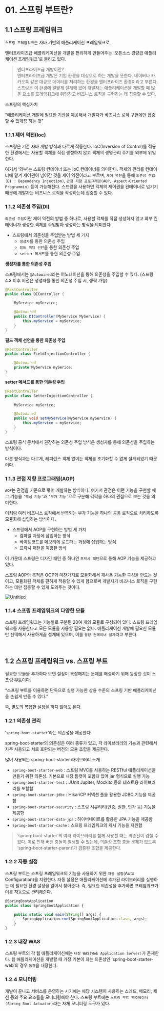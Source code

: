 # 01. 스프링 부트란?

## 1.1 스프링 프레임워크


`스프링 프레임워크`는 자바 기반의 애플리케이션 프레임워크로,

엔터프라이즈급 애플리케이션을 개발을 편리하게 만들어주는 ‘오픈소스 경량급 애플리케이션 프레임워크’로 불리고 있다.

> 엔터프라이즈급 개발이란? <br>
엔터프라이즈급 개발은 기업 환경을 대상으로 하는 개발을 뜻한다. 네이버나 카카오톡 같은 대규모 데이터를 처리하는 환경을 엔터프라이즈 환경이라고 부른다. 스프링은 이 환경에 알맞게 설계돼 있어 개발자는 애플리케이션을 개발할 때 많은 요소를 프레임워크에 위임하고 비즈니스 로직을 구현하는 데 집중할 수 있다.
> 

스프링의 핵심가치

“애플리케이션 개발에 필요한 기반을 제공해서 개발자가 비즈니스 로직 구현에만 집중할 수 있게끔 하는 것”

### 1.1.1 제어 역전(Ioc)

스프링은 기존 자바 개발 방식과 다르게 작동한다. IoC(Inversion of Control)를 적용한 환경에서는 사용할 객체를 직접 생성하지 않고 객체의 생명관리 주기를 외부에 위임한다.

여기서 ‘외부’는 스프링 컨테이너 또는 IoC 컨테이너를 의미한다. 객체의 관리를 컨테이너에 맡겨 제어권이 넘어간 것을 제어 역전이라고 부르며, `제어 역전`을 통해 `의존성 주입(DI : Dependency Injection)`, `관점 지향 프로그래밍(AOP, Aspect-Oriented Programmin)` 등이 가능해진다.
스프링을 사용하면 객체의 제어권을 컨테이너로 넘기기 때문에 개발자는 비즈니스 로직을 작성하는데 집중할 수 있다.

### 1.1.2 의존성 주입(DI)

`의존성 주입`이란 제어 역전의 방법 중 하나로, 사용할 객체를 직접 생성하지 않고 외부 컨테이너가 생성한 객체를 주입받아 생성하는 방식을 의미한다.

- 스프링에서 의존성을 주입받는 방법 세 가지
    - `생성자`를 통한 의존성 주입
    - `필드 객체 선언`을 통한 의존성 주입
    - `setter 메서드`를 통한 의존성 주입

**생성자를 통한 의존성 주입**

스프링에서는 `@Autowired`라는 어노테이션을 통해 의존성을 주입할 수 있다. (스프링 4.3 이후 버전은 생성자를 통한 의존성 주입 시, 생략 가능)

```java
@RestController
public class DIController {

	MyService myService;

	@Autowired
	public DIController(MyService MyService) {
		this.myService = myService;
	}
}
```

**필드 객체 선언을 통한 의존성 주입**

```java
@RestController
public class FieldInjectionController {

	@Autowired
	private MyService mySerice;
}
```

**setter 메서드를 통한 의존성 주입**

```java
@RestController
public class SetterInjectionController {
	
	MyService mySerice;

	@Autowired
	public void setMyService(MyService myService) {
		this.myService = myService;
	}
}
```

스프링 공식 문서에서 권장하는 의존성 주입 방식은 생성자를 통해 의존성을 주입하는 방식이다.

다른 방식과는 다르게, 레퍼런스 객체 없이는 객체를 초기화할 수 없게 설계되었기 때문이다.

### 1.1.3 관점 지향 프로그래밍(AOP)

`AOP`는 관점을 기준으로 묶어 개발하는 방식이다. 여기서 관점은 어떤 기능을 구현할 때 그 기능을 `‘핵심 기능’`과 `‘부가 기능’`으로 구분해 각각을 하나의 관점으로 보는 것을 의미한다.

이처럼 여러 비즈니스 로직에서 반복되는 부가 기능을 하나의 공통 로직으로 처리하도록 모듈화해 삽입하는 방식이다.

- 스프링에서 AOP를 구현하는 방법 세 가지
    - 컴파일 과정에 삽입하는 방식
    - 바이트코드를 메모리에 로드하는 과정에 삽입하는 방식
    - 프락시 패턴을 이용한 방식

이 가운데 스프링은 디자인 패턴 중 하나인 `프락시 패턴`으로 통해 AOP 기능을 제공하고 있다.

스프링 AOP의 목적은 OOP와 마찬가지로 모듈화해서 재사용 가능한 구성을 만드는 것이고, 모듈화된 객체를 편하게 적용할 수 있게 함으로써 개발자가 비즈니스 로직을 구현하는 데만 집중할 수 있게 도와주는 것이다.

![Untitled](https://prod-files-secure.s3.us-west-2.amazonaws.com/60d28ae0-2a7a-4a4f-8ba2-643f8130563b/b6a3dced-e62e-40a2-96c3-7f5ca49eba8e/Untitled.png)

### 1.1.4 스프링 프레임워크의 다양한 모듈

스프링 프레임워크는 기능별로 구분된 20여 개의 모듈로 구성되어 있다. 스프링 프레임워크를 사용한다고 모든 모듈을 사용할 필요는 없다. 애플리케이션 개발에 필요한 모듈만 선택해서 사용하게끔 설계돼 있으며, 이를 `경량 컨테이너 설계`라고 부른다.

<br>

## 1.2 스프링 프레링워크 vs. 스프링 부트

필요한 모듈을 추가하다 보면 설정이 복잡해지는 문제를 해결하기 위해 등장한 것이 스프링 부트이다.

“스프링 부트를 이용하면 단독으로 실행 가능한 상용 수준의 스프링 기반 애플리케이션을 손쉽게 만들 수 있다.”

즉, 별도의 복잡한 설정을 하지 않아도 된다.

### 1.2.1 의존성 관리

‘`spring-boot-starter`’라는 의존성을 제공한다.

spring-boot-starter의 의존성은 여러 종류가 있고, 각 라이브러리의 기능과 관련해서 자주 사용되고 서로 호환되는 버전의 모듈 조합을 제공한다.

많이 사용되는 spring-boot-starter 라이브러리 소개

- `spring-boot-starter-web` : 스프링 MVC를 사용하는 RESTful 애플리케이션을 만들기 위한 의존성. 기본으로 내장 톰캣이 포함돼 있어 jar 형식으로 실행 가능
- `spring-boot-starter-test` : JUnit Jupiter, Mockito 등의 테스트용 라이브러리를 포함함
- `spring-boot-starter-jdbc` : HikariCP 커넥션 풀을 활용한 JDBC 기능을 제공함
- `spring-boot-starter-security` : 스프링 시큐리티(인증, 권한, 인가 등) 기능을 제공함
- `spring-boot-starter-data-jpa` : 하이버네이트를 활용한 JPA 기능을 제공함
- `spring-boot-starter-cache` : 스프링 프레임워크의 캐시 기능을 지원함

> ‘spring-boot-starter’의 여러 라이브러리를 함께 사용할 때는 의존선이 겹칠 수 있다. 이로 인해 버전 충돌이 발생할 수 있는데, 의존성 조합 충돌 문제가 없도록 ‘spring-boot-starter-parent’가 검증된 조합을 제공한다.
> 

### 1.2.2 자동 설정

스프링 부트는 스프링 프레임워크의 기능을 사용하기 위한 `자동 설정`(Auto Configuration)을 지원한다. 자동 설정은 애플리케이션에 추가된 라이브러리를 실행하는 데 필요한 환경 설정을 알어서 찾아준다. 즉, 필요한 의존성을 추가하면 프레임워크가 이를 자동으로 관리해준다.

```jsx
@SpringBootApplication
public class SpringBootApplication {

	public static void main(String[] args) {
		SpringApplication.run(SpringBootApplication.class, args);
	}
}
```

### 1.2.3 내장 WAS

스프링 부트의 각 웹 애플리케이션에는 `내장 WAS(Web Application Server)`가 존재한다. 웹 애플리케이션을 개발할 때 가장 기본이 되는 의존성인 ‘spring-boot-starter-web’의 경우 `톰캣`을 내장한다.

### 1.2.4 모니터링

개발이 끝나고 서비스를 운영하는 시기에는 해당 시스템이 사용하는 스레드, 메모리, 세션 등의 주요 요소들을 모니터링해야 한다. 스프링 부트에는 `스프링 부트 액추에이터(Spring Boot Actuator)`라는 자체 모니터링 도구가 있다.